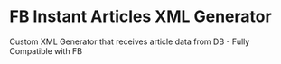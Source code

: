 # FB Instant Articles XML Generator
 Custom XML Generator that receives article data from DB - Fully Compatible with FB
